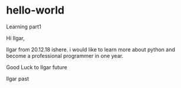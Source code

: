 # hello-world
Learning part1

Hi Ilgar, 

Ilgar from 20.12.18 ishere. i would like to learn more about python and become a professional programmer in one year.

Good Luck to Ilgar future

Ilgar past
